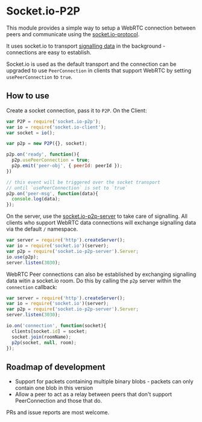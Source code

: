 # Socket.io-P2P

This module provides a simple way to setup a WebRTC connection between peers and communicate using the [socket.io-protocol](https://github.com/Automattic/socket.io-protocol). 

It uses socket.io to transport [signalling data](http://www.html5rocks.com/en/tutorials/webrtc/infrastructure/#what-is-signaling) in the background - connections are easy to establish. 

Socket.io is used as the default transport and the connection can be upgraded to use `PeerConnection` in clients that support WebRTC by setting `usePeerConnection` to `true`.

## How to use

Create a socket connection, pass it to `P2P`. On the Client:

```js
var P2P = require('socket.io-p2p');
var io = require('socket.io-client');
var socket = io();

var p2p = new P2P({}, socket);

p2p.on('ready', function(){
  p2p.usePeerConnection = true;
  p2p.emit('peer-obj', { peerId: peerId });
})

// this event will be triggered over the socket transport 
// until `usePeerConnection` is set to `true`
p2p.on('peer-msg', function(data){
  console.log(data);
});
```

On the server, use the [socket.io-p2p-server](https://github.com/tomcartwrightuk/socket.io-p2p-server) to take care of signalling. All clients who support WebRTC data connections will exchange signalling data via the default `/` namespace.

```js
var server = require('http').createServer();
var io = require('socket.io')(server);
var p2p = require('socket.io-p2p-server').Server;
io.use(p2p);
server.listen(3030);
```

WebRTC Peer connections can also be established by exchanging signalling data witin a socket.io room. Do this by calling the `p2p` server within the `connection` callback:

```js
var server = require('http').createServer();
var io = require('socket.io')(server);
var p2p = require('socket.io-p2p-server').Server;
server.listen(3030);

io.on('connection', function(socket){
  clients[socket.id] = socket;
  socket.join(roomName);
  p2p(socket, null, room);
});
```

## Roadmap of development

- Support for packets containing multiple binary blobs - packets can only contain one blob in this version
- Allow a peer to act as a relay between peers that don't support PeerConnection and those that do.

PRs and issue reports are most welcome.
